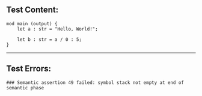 
Test Content: 
-------------------------
```
mod main (output) {
    let a : str = "Hello, World!";

    let b : str = a / 0 : 5;
}
```
------------------------

Test Errors:
-------------------------
```
### Semantic assertion 49 failed: symbol stack not empty at end of semantic phase
```
